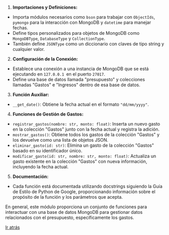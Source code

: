 1. **Importaciones y Definiciones:**
- Importa módulos necesarios como `bson` para trabajar con `ObjectIds`, `pymongo` para la interacción con MongoDB y `datetime` para manejar fechas.
- Define tipos personalizados para objetos de MongoDB como `MongoDBType`, `DatabaseType` y `CollectionType`.
- También define `JSONType` como un diccionario con claves de tipo string y cualquier valor.

2. **Configuración de la Conexión:**

- Establece una conexión a una instancia de MongoDB que se está ejecutando en `127.0.0.1 `en el puerto `27017`.
- Define una base de datos llamada "presupuesto" y colecciones llamadas "Gastos" e "Ingresos" dentro de esa base de datos.

3. **Función Auxiliar:**

- `__get_date()`: Obtiene la fecha actual en el formato `"dd/mm/yyyy"`.

4. **Funciones de Gestión de Gastos:**

- `registrar_gastos(nombre: str, monto: float)`: Inserta un nuevo gasto en la colección "Gastos" junto con la fecha actual y registra la adición.
- `mostrar_gastos()`: Obtiene todos los gastos de la colección "Gastos" y los devuelve como una lista de objetos JSON.
- `eliminar_gasto(id: str)`: Elimina un gasto de la colección "Gastos" basado en su identificador único.
- `modificar_gasto(id: str, nombre: str, monto: float)`: Actualiza un gasto existente en la colección "Gastos" con nueva información, incluyendo la fecha actual.

5. **Documentación:**

- Cada función está documentada utilizando docstrings siguiendo la Guía de Estilo de Python de Google, proporcionando información sobre el propósito de la función y los parámetros que acepta.


En general, este módulo proporciona un conjunto de funciones para interactuar con una base de datos MongoDB para gestionar datos relacionados con el presupuesto, específicamente los gastos.

[Ir atrás](../index.md)




